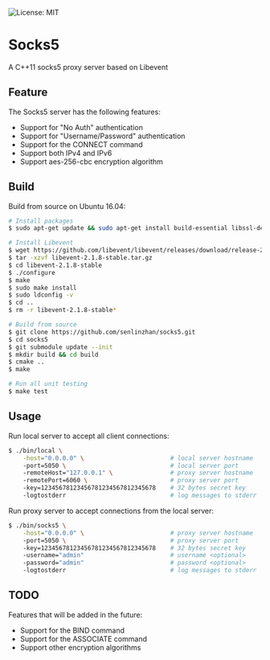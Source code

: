 ![License: MIT](https://img.shields.io/badge/License-MIT-yellow.svg)
# Socks5
A C++11 socks5 proxy server based on Libevent

## Feature
The Socks5 server has the following features:
- Support for "No Auth" authentication 
- Support for "Username/Password" authentication
- Support for the CONNECT command
- Support both IPv4 and IPv6
- Support aes-256-cbc encryption algorithm 
## Build
Build from source on Ubuntu 16.04:
```bash
# Install packages
$ sudo apt-get update && sudo apt-get install build-essential libssl-dev cmake -y

# Install Libevent
$ wget https://github.com/libevent/libevent/releases/download/release-2.1.8-stable/libevent-2.1.8-stable.tar.gz
$ tar -xzvf libevent-2.1.8-stable.tar.gz
$ cd libevent-2.1.8-stable
$ ./configure
$ make
$ sudo make install
$ sudo ldconfig -v
$ cd ..
$ rm -r libevent-2.1.8-stable* 

# Build from source
$ git clone https://github.com/senlinzhan/socks5.git
$ cd socks5
$ git submodule update --init
$ mkdir build && cd build
$ cmake ..
$ make

# Run all unit testing
$ make test
```
## Usage
Run local server to accept all client connections:
```bash
$ ./bin/local \
    -host="0.0.0.0" \                        # local server hostname
    -port=5050 \                             # local server port
    -remoteHost="127.0.0.1" \                # proxy server hostname
    -remotePort=6060 \                       # proxy server port
    -key=12345678123456781234567812345678    # 32 bytes secret key
    -logtostderr                             # log messages to stderr 
```
Run proxy server to accept connections from the local server:
```bash
$ ./bin/socks5 \
    -host="0.0.0.0" \                        # proxy server hostname
    -port=5050 \                             # proxy server port
    -key=12345678123456781234567812345678    # 32 bytes secret key
    -username="admin"                        # username <optional>
    -password="admin"                        # password <optional>	
    -logtostderr                             # log messages to stderr 
```
## TODO
Features that will be added in the future:
- Support for the BIND command
- Support for the ASSOCIATE command
- Support other encryption algorithms
